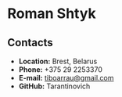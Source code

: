 # Roman Shtyk
## Contacts
- **Location:** Brest, Belarus
- **Phone:** +375 29 2253370
- **E-mail:** tiboarrau@gmail.com
- **GitHub:** Tarantinovich
